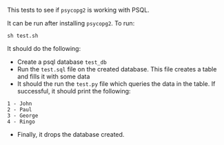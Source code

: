 This tests to see if `psycopg2` is working with PSQL.

It can be run after installing `psycopg2`. To run:

`sh test.sh`

It should do the following:

*  Create a psql database `test_db`
*  Run the `test.sql` file on the created database. This file creates a table and fills it with some data
* It should the run the `test.py` file which queries the data in the table. If successful, it should print the following:

```
1 - John
2 - Paul
3 - George
4 - Ringo
```

* Finally, it drops the database created.